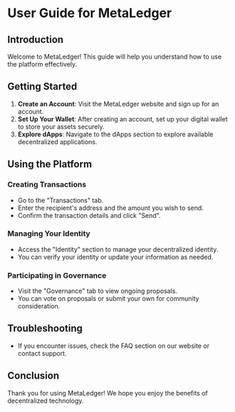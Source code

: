# User Guide for MetaLedger

## Introduction
Welcome to MetaLedger! This guide will help you understand how to use the platform effectively.

## Getting Started
1. **Create an Account**: Visit the MetaLedger website and sign up for an account.
2. **Set Up Your Wallet**: After creating an account, set up your digital wallet to store your assets securely.
3. **Explore dApps**: Navigate to the dApps section to explore available decentralized applications.

## Using the Platform
### Creating Transactions
- Go to the "Transactions" tab.
- Enter the recipient's address and the amount you wish to send.
- Confirm the transaction details and click "Send".

### Managing Your Identity
- Access the "Identity" section to manage your decentralized identity.
- You can verify your identity or update your information as needed.

### Participating in Governance
- Visit the "Governance" tab to view ongoing proposals.
- You can vote on proposals or submit your own for community consideration.

## Troubleshooting
- If you encounter issues, check the FAQ section on our website or contact support.

## Conclusion
Thank you for using MetaLedger! We hope you enjoy the benefits of decentralized technology.
